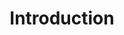 ---
title: Introduction
description: 'About b.tree Webapplication for Beekeepers'
position: 0
category: Getting started
---